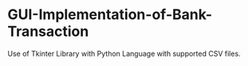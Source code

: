 # GUI-Implementation-of-Bank-Transaction
Use of Tkinter Library with Python Language with supported CSV files.
